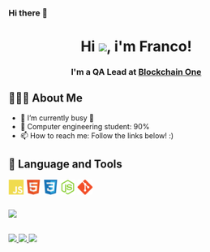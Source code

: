 ### Hi there 👋

<!--
**rafaelpfranco/rafaelpfranco** is a ✨ _special_ ✨ repository because its `README.md` (this file) appears on your GitHub profile.

Here are some ideas to get you started:

- 🔭 I’m currently working on ...
- 🌱 I’m currently learning ...
- 👯 I’m looking to collaborate on ...
- 🤔 I’m looking for help with ...
- 💬 Ask me about ...
- 📫 How to reach me: ...
- 😄 Pronouns: ...
- ⚡ Fun fact: ...
-->
<h1 align="center">Hi <img src="https://raw.githubusercontent.com/MartinHeinz/MartinHeinz/master/wave.gif" width="30px">, i'm Franco! </h1>
<h3 align="center">I'm a QA Lead at <a href="https://blockchainone.com.br/sobre">Blockchain One</a></h3>


## 🙋🏾‍♂️ About Me
- 🔭 I’m currently busy 🥵
- 🌱 Computer engineering student: 90%
- 📫 How to reach me: Follow the links below! :)


  
## 🚀 Language and Tools
 <!-- <div style="display: inline_block"><br> -->
 <p align="left">
   <img align="center" height="30" wight="40" src="https://raw.githubusercontent.com/devicons/devicon/master/icons/javascript/javascript-plain.svg">
   <img align="center" height="30" wight="40" src="https://raw.githubusercontent.com/devicons/devicon/master/icons/html5/html5-original.svg">
   <img align="center" height="30" wight="40" src="https://raw.githubusercontent.com/devicons/devicon/master/icons/css3/css3-original.svg">
   <img align="center" height="30" wight="40" src="https://raw.githubusercontent.com/devicons/devicon/master/icons/nodejs/nodejs-original.svg">
   <img align="center" height="30" wight="40" src="https://raw.githubusercontent.com/devicons/devicon/master/icons/git/git-original.svg">
 </p>
  
##

<div>
  <a href="https://github.com/rafaelpfranco">
  <img height="180em" src="https://github-readme-stats.vercel.app/api?username=rafaelpfranco&count_private=true?&theme=maroongold&show_icons=true&count_private=true"/>
</div>  

##
  
  <div> 
        <a href="https://www.linkedin.com/in/rafael-franco-a8963914a/" target="blank"><img src="https://img.shields.io/badge/LinkedIn-0077B5?style=for-the-badge&logo=linkedin&logoColor=white">
        <a href="mailto:rafaelpf9@gmail.com" target="blank"><img src="https://img.shields.io/badge/Gmail-D14836?style=for-the-badge&logo=gmail&logoColor=white"> 
        <a href="https://www.instagram.com/rafaelpfranco/" target="blank"><img src="https://img.shields.io/badge/Instagram-E4405F?style=for-the-badge&logo=instagram&logoColor=white">  
  </div>
